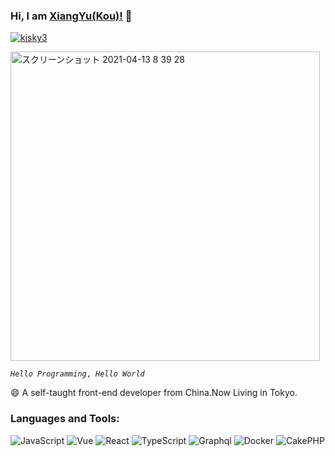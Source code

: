 ### Hi, I am [XiangYu(Kou)!](https://Kisky3.github.io) 👋
  <a href="https://github.com/yutkat/yutkat/">
    <img src="https://komarev.com/ghpvc/?username=kisky3" alt="kisky3" />
  </a>
<p align="left">
  <img width="495" alt="スクリーンショット 2021-04-13 8 39 28" src="https://user-images.githubusercontent.com/23165804/114475746-cd814b80-9c33-11eb-9499-24faf5bcaebb.png">
  <!--
  <img src="https://user-images.githubusercontent.com/23165804/114425442-0ac5e900-9bf4-11eb-8aec-4a6509d45d42.gif" style="width: 150px" />-->
</p>
<p align="left">
  <code><i>Hello Programming</i>, <i>Hello World</i></code>
</p>

😄 A self-taught front-end developer from China.Now Living in Tokyo.

<!--
### **Github Stars:**
![Kisky3's GitHub stats](https://github-readme-stats.vercel.app/api?username=Kisky3&show_icons=true&theme=tokyonight&hide_title=true)-->


### **Languages and Tools:**  
![JavaScript](https://img.shields.io/badge/-JavaScript-F2AA24?style=flat-square&logo=JavaScript&logoColor=000)
![Vue](https://img.shields.io/badge/-Vue-4FC08D?style=flat-square&logo=Vue.js&logoColor=fff)
![React](https://img.shields.io/badge/-React-61DAFB?style=flat-square&logo=React&logoColor=000)
![TypeScript](https://img.shields.io/badge/-TypeScript-007ACC?style=flat-square&logo=TypeScript&logoColor=fff)
![Graphql](https://img.shields.io/badge/-Graphql-333?style=flat-square&logo=Graphql&logoColor=#689F63)
![Docker](https://img.shields.io/badge/-Docker-2496ED?style=flat-square&logo=Docker&logoColor=fff)
![CakePHP](https://img.shields.io/badge/-CakePHP-D3DC43.svg?logo=cakephp&style=flat)

</div>
<!--
**Kisky3/Kisky3** is a ✨ _special_ ✨ repository because its `README.md` (this file) appears on your GitHub profile.

Here are some ideas to get you started:

- 🔭 I’m currently working on ...
- 🌱 I’m currently learning ...
- 👯 I’m looking to collaborate on ...
- 🤔 I’m looking for help with ...
- 💬 Ask me about ...
- 📫 How to reach me: ...
- 😄 Pronouns: ...
- ⚡ Fun fact: ...
-->
